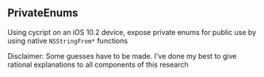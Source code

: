 ## PrivateEnums

Using cycript on an iOS 10.2 device, expose private enums for public use by using native `NSStringFrom*` functions

Disclaimer: Some guesses have to be made. I've done my best to give rational explanations to all components of this research
